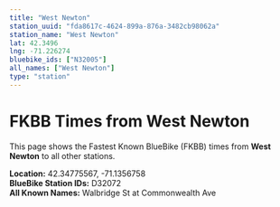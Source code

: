```yaml
---
title: "West Newton"
station_uuid: "fda8617c-4624-899a-876a-3482cb98062a"
station_name: "West Newton"
lat: 42.3496
lng: -71.226274
bluebike_ids: ["N32005"]
all_names: ["West Newton"]
type: "station"
---
```


# FKBB Times from West Newton

This page shows the Fastest Known BlueBike (FKBB) times from **West Newton** to all other stations.

**Location:** 42.34775567, -71.1356758  
**BlueBike Station IDs:** D32072  
**All Known Names:** Walbridge St at Commonwealth Ave


